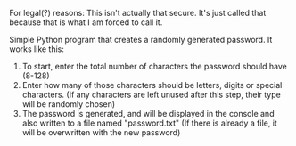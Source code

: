 For legal(?) reasons: This isn't actually that secure. It's just called that because that is what I am forced to call it.

Simple Python program that creates a randomly generated password. It works like this:
1. To start, enter the total number of characters the password should have (8-128)
2. Enter how many of those characters should be letters, digits or special characters. (If any characters are left unused after this step, their type will be randomly chosen)
3. The password is generated, and will be displayed in the console and also written to a file named "password.txt" (If there is already a file, it will be overwritten with the new password)
